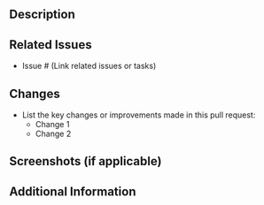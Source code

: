 <!-- Remove any sections that are not relevant to your PR -->
## Description
<!-- Provide a concise summary of what this pull request does. Include the purpose of the changes and any relevant details to explain the motivation behind the update. -->

## Related Issues
- Issue # (Link related issues or tasks)

## Changes
- List the key changes or improvements made in this pull request:
  - Change 1
  - Change 2

## Screenshots (if applicable)
<!-- Include before and after screenshots to demonstrate visual changes or UI updates. -->

## Additional Information
<!-- Any additional context, notes, or information that might be relevant to reviewers. --> 

